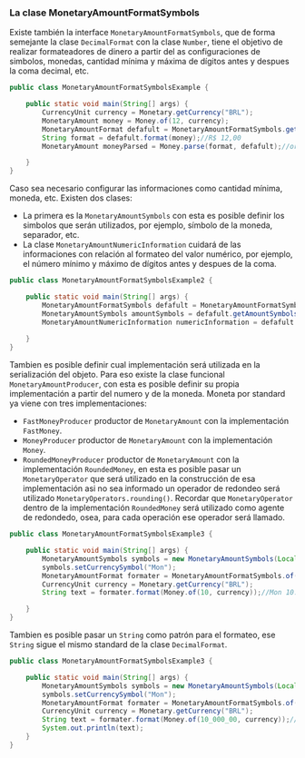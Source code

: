 ### La clase MonetaryAmountFormatSymbols

Existe también la interface ```MonetaryAmountFormatSymbols```, que de forma semejante la clase ```DecimalFormat``` con la clase ```Number```, tiene el objetivo de realizar formateadores de dinero a partir del as configuraciones de simbolos, monedas, cantidad mínima y máxima de dígitos antes y despues la coma decimal, etc.


```java
public class MonetaryAmountFormatSymbolsExample {

    public static void main(String[] args) {
        CurrencyUnit currency = Monetary.getCurrency("BRL");
        MonetaryAmount money = Money.of(12, currency);
        MonetaryAmountFormat defafult = MonetaryAmountFormatSymbols.getDefafult();
        String format = defafult.format(money);//R$ 12,00
        MonetaryAmount moneyParsed = Money.parse(format, defafult);//or using defafult.parse(format);

    }
}
```


Caso sea necesario configurar las informaciones como cantidad mínima, moneda, etc. Existen dos clases: 

* La primera es la ```MonetaryAmountSymbols``` con esta es posible definir los simbolos que serán utilizados, por ejemplo, símbolo de la moneda, separador, etc. 
* La clase ```MonetaryAmountNumericInformation``` cuidará de las informaciones con relación al formateo del valor numérico, por ejemplo, el número mínimo y máximo de dígitos antes y despues de la coma. 

```java
public class MonetaryAmountFormatSymbolsExample2 {

    public static void main(String[] args) {
        MonetaryAmountFormatSymbols defafult = MonetaryAmountFormatSymbols.getDefafult();
        MonetaryAmountSymbols amountSymbols = defafult.getAmountSymbols();
        MonetaryAmountNumericInformation numericInformation = defafult.getNumericInformation();
        
    }
}
```



Tambien es posible definir cual implementación será utilizada en la serialización del objeto. Para eso existe la clase funcional ```MonetaryAmountProducer```, con esta es posible definir su propia implementación a partir del numero y de la moneda. Moneta por standard ya viene con tres implementaciones:


* ```FastMoneyProducer``` productor de ```MonetaryAmount``` con la implementación ```FastMoney```.
* ```MoneyProducer``` productor de ```MonetaryAmount``` con la implementación ```Money```.
* ```RoundedMoneyProducer``` productor de ```MonetaryAmount``` con la implementación ```RoundedMoney```, en esta es posible pasar un ```MonetaryOperator``` que será utilizado en la construcción de esa implementación asi no sea informado un operador de redondeo será utilizado ```MonetaryOperators.rounding()```. Recordar que ```MonetaryOperator``` dentro de la implementación ```RoundedMoney``` será utilizado como agente de redondedo, osea, para cada operación ese operador será llamado.



```java
public class MonetaryAmountFormatSymbolsExample3 {

    public static void main(String[] args) {
        MonetaryAmountSymbols symbols = new MonetaryAmountSymbols(Locale.US);// new MonetaryAmountSymbols();
        symbols.setCurrencySymbol("Mon");
        MonetaryAmountFormat formater = MonetaryAmountFormatSymbols.of(symbols, new MoneyProducer());
        CurrencyUnit currency = Monetary.getCurrency("BRL");
        String text = formater.format(Money.of(10, currency));//Mon 10.00

    }
}
```

Tambien es posible pasar un ```String``` como patrón para el formateo, ese ```String``` sigue el mismo standard de la clase ```DecimalFormat```.

```java
public class MonetaryAmountFormatSymbolsExample3 {

    public static void main(String[] args) {
        MonetaryAmountSymbols symbols = new MonetaryAmountSymbols(Locale.US);// new MonetaryAmountSymbols();
        symbols.setCurrencySymbol("Mon");
        MonetaryAmountFormat formater = MonetaryAmountFormatSymbols.of("¤ ###,###.00", symbols, new MoneyProducer());
        CurrencyUnit currency = Monetary.getCurrency("BRL");
        String text = formater.format(Money.of(10_000_00, currency));//Mon 1,000,000.00
        System.out.println(text);
    }
}
```